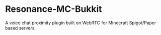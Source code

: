 # Resonance-MC-Bukkit
 A voice chat proximity plugin built on WebRTC for Minecraft Spigot/Paper based servers. 
